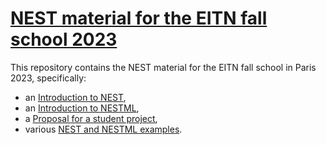 # [NEST material for the EITN fall school 2023](https://eitnfallschool2023.sciencesconf.org/)

This repository contains the NEST material for the EITN fall school in Paris 2023, specifically:

* an [Introduction to NEST](presentations/2023_eitnfallschool_nestintro.pdf),
* an [Introduction to NESTML](presentations/2023_eitnfallschool_nestmlintro.pdf),
* a [Proposal for a student project](project/presentation/2023_eitnfallschool_project.pdf),
* various [NEST and NESTML examples](code/.).
